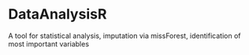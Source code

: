 # DataAnalysisR
A tool for statistical analysis, imputation via missForest, identification of most important variables 
